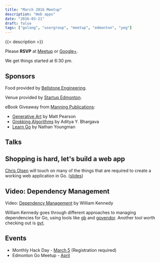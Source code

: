 ```yaml
---
title: "March 2016 Meetup"
description: "Web apps"
date: "2016-03-21"
draft: false
tags: ["golang", "usergroup", "meetup", "edmonton", "yeg"]
---
```

{{< description >}}

Please **RSVP** at [Meetup](https://www.meetup.com/startupedmonton/events/227020698/) or [Google+](https://plus.google.com/events/ctdcmsu8qeg3mmnajdl6j7vdns8?authkey=CJG1wvLprYz7qwE).

We get things started at 6:30 pm.

## Sponsors

Food provided by [Bellstone Engineering](https://bellstone.ca/).

Venue provided by [Startup Edmonton](https://www.startupedmonton.com/).

eBook Giveaway from [Manning Publications](https://manning.com/):

- [Generative Art](https://www.manning.com/books/generative-art) by Matt Pearson
- [Grokking Algorithms](https://www.manning.com/books/grokking-algorithms) by Aditya Y. Bhargava
- [Learn Go](https://www.manning.com/books/learn-go) by Nathan Youngman

## Talks

## Shopping is hard, let's build a web app

[Chris Olsen](https://github.com/chrisolsen) will touch on many of the things that are required to create a working web application in Go. ([slides](https://talks.godoc.org/github.com/edmontongo/presentations/2016-03/Shopping%20is%20Hard/go__shopping-is-hard.slide))

## Video: Dependency Management

Video: [Dependency Management](https://www.youtube.com/watch?v=CdhucJShJU8) by William Kennedy

William Kennedy goes through different approaches to managing dependencies for Go, using tools like [gb](https://getgb.io/) and [govendor](https://github.com/kardianos/govendor). Another tool worth checking out is [gvt](https://github.com/FiloSottile/gvt).

## Events

- Monthly Hack Day - [March 5](https://www.meetup.com/startupedmonton/events/228651865/) (Registration required)
- Edmonton Go Meetup - [April](/meetup/2016-04/)
